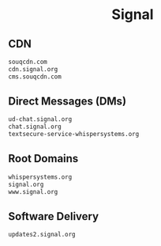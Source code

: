 


<h1 align="center">Signal</h1>  


## CDN


```html
souqcdn.com
cdn.signal.org
cms.souqcdn.com
```  


## Direct Messages (DMs)


```html
ud-chat.signal.org
chat.signal.org
textsecure-service-whispersystems.org
```  


## Root Domains


```html
whispersystems.org
signal.org
www.signal.org
```  


## Software Delivery


```html
updates2.signal.org
```  

